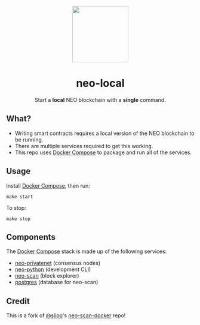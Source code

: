 <p align="center">
  <img src="https://raw.githubusercontent.com/neoauth/design-assets/master/logo/colour/neoauth_color.png" width="150px" /> 
</p>

<h1 align="center">neo-local</h1>

<p align="center">
  Start a <b>local</b> NEO blockchain with a <b>single</b> command.
</p>

## What?

- Writing smart contracts requires a local version of the NEO blockchain to be running.
- There are multiple services required to get this working.
- This repo uses [Docker Compose](https://docs.docker.com/compose/) to package and run all of the services.

## Usage

Install [Docker Compose](https://docs.docker.com/compose/), then run:

```
make start
```

To stop:

```
make stop
```

## Components

The [Docker Compose](https://docs.docker.com/compose/) stack is made up of the following 
services:

- [neo-privatenet](https://hub.docker.com/r/cityofzion/neo-privatenet/) (consensus nodes)
- [neo-python](https://github.com/CityOfZion/neo-python) (development CLI)
- [neo-scan](https://github.com/CityOfZion/neo-scan) (block explorer)
- [postgres](https://hub.docker.com/_/postgres/) (database for neo-scan)

## Credit

This is a fork of [@slipo](https://github.com/slipo)'s 
[neo-scan-docker](https://github.com/slipo/neo-scan-docker) repo!

